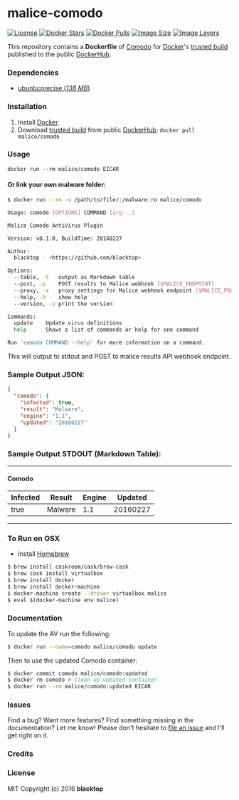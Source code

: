 # malice-comodo

[![License](http://img.shields.io/:license-mit-blue.svg)](http://doge.mit-license.org)
[![Docker Stars](https://img.shields.io/docker/stars/malice/comodo.svg)][hub]
[![Docker Pulls](https://img.shields.io/docker/pulls/malice/comodo.svg)][hub]
[![Image Size](https://img.shields.io/imagelayers/image-size/malice/comodo/latest.svg)](https://imagelayers.io/?images=malice/comodo:latest)
[![Image Layers](https://img.shields.io/imagelayers/layers/malice/comodo/latest.svg)](https://imagelayers.io/?images=malice/comodo:latest)

This repository contains a **Dockerfile** of [Comodo](https://www.comodo.com/home/internet-security/antivirus-for-linux.php) for [Docker](https://www.docker.io/)'s [trusted build][hub] published to the public [DockerHub](https://hub.docker.com).

### Dependencies

* [ubuntu:precise (*138 MB*)](https://hub.docker.com/_/ubuntu/)

### Installation

1. Install [Docker](https://www.docker.io/).
2. Download [trusted build][hub] from public [DockerHub](https://hub.docker.com): `docker pull malice/comodo`

### Usage

    docker run --rm malice/comodo EICAR

#### Or link your own malware folder:
```bash
$ docker run --rm -v /path/to/file/:/malware:ro malice/comodo

Usage: comodo [OPTIONS] COMMAND [arg...]

Malice Comodo AntiVirus Plugin

Version: v0.1.0, BuildTime: 20160227

Author:
  blacktop - <https://github.com/blacktop>

Options:
  --table, -t	output as Markdown table
  --post, -p	POST results to Malice webhook [$MALICE_ENDPOINT]
  --proxy, -x	proxy settings for Malice webhook endpoint [$MALICE_PROXY]
  --help, -h	show help
  --version, -v	print the version

Commands:
  update	Update virus definitions
  help		Shows a list of commands or help for one command

Run 'comodo COMMAND --help' for more information on a command.
```

This will output to stdout and POST to malice results API webhook endpoint.

### Sample Output JSON:
```json
{
  "comodo": {
    "infected": true,
    "result": "Malware",
    "engine": "1.1",
    "updated": "20160227"
  }
}
```
### Sample Output STDOUT (Markdown Table):
---
#### Comodo
| Infected | Result  | Engine | Updated  |
| -------- | ------- | ------ | -------- |
| true     | Malware | 1.1    | 20160227 |
---
### To Run on OSX
 - Install [Homebrew](http://brew.sh)

```bash
$ brew install caskroom/cask/brew-cask
$ brew cask install virtualbox
$ brew install docker
$ brew install docker-machine
$ docker-machine create --driver virtualbox malice
$ eval $(docker-machine env malice)
```

### Documentation
To update the AV run the following:
```bash
$ docker run --name=comodo malice/comodo update
```
Then to use the updated Comodo container:
```bash
$ docker commit comodo malice/comodo:updated
$ docker rm comodo # clean up updated container
$ docker run --rm malice/comodo:updated EICAR
```

### Issues

Find a bug? Want more features? Find something missing in the documentation? Let me know! Please don't hesitate to [file an issue](https://github.com/maliceio/malice-av/issues/new) and I'll get right on it.

### Credits

### License
MIT Copyright (c) 2016 **blacktop**

[hub]: https://hub.docker.com/r/malice/comodo/
